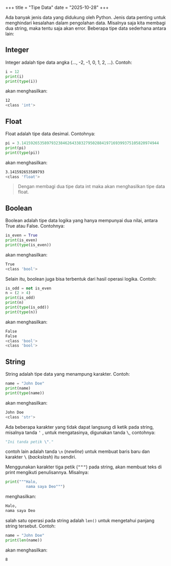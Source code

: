 +++
title     = "Tipe Data"
date      = "2025-10-28"
+++

Ada banyak jenis data yang didukung oleh Python. Jenis data penting untuk
menghindari kesalahan dalam pengolahan data. Misalnya saja kita membagi dua
string, maka tentu saja akan error. Beberapa tipe data sederhana antara lain:

## Integer

Integer adalah tipe data angka (..., -2, -1, 0, 1, 2, ...). Contoh:

```python
i = 12
print(i)
print(type(i))
```

akan menghasilkan:

```bash
12
<class 'int'>
```

## Float

Float adalah tipe data desimal. Contohnya:

```python
pi = 3.141592653589793238462643383279502884197169399375105820974944
print(pi)
print(type(pi))
```

akan menghasilkan:

```bash
3.141592653589793
<class 'float'>
```

> Dengan membagi dua tipe data int maka akan menghasilkan tipe data float.

## Boolean

Boolean adalah tipe data logika yang hanya mempunyai dua nilai, antara True atau
False. Contohnya:

```python
is_even = True
print(is_even)
print(type(is_even))
```

akan menghasilkan:

```bash
True
<class 'bool'>
```

Selain itu, boolean juga bisa terbentuk dari hasil operasi logika. Contoh:

```python
is_odd = not is_even
n = (2 > 4)
print(is_odd)
print(n)
print(type(is_odd))
print(type(n))
```

akan menghasilkan:

```bash
False
False
<class 'bool'>
<class 'bool'>
```

## String

String adalah tipe data yang menampung karakter. Contoh:

```python
name = "John Doe"
print(name)
print(type(name))
```

akan menghasilkan:

```bash
John Doe
<class 'str'>
```

Ada beberapa karakter yang tidak dapat langsung di ketik pada string, misalnya
tanda <kbd>'</kbd> , untuk mengatasinya, digunakan tanda <kbd>\\</kbd>,
contohnya:

```python
"Ini tanda petik \"."
```

contoh lain adalah tanda `\n` (_newline_) untuk membuat baris baru dan karakter
<kbd>\\</kbd> (_backslash_) itu sendiri.

Menggunakan karakter tiga petik (<kbd>"""</kbd>) pada string, akan membuat
teks di print mengikuti penulisannya. Misalnya:

```python
print("""Halo,
         nama saya Deo""")
```

menghasilkan:

```bash
Halo,
nama saya Deo
```

salah satu operasi pada string adalah `len()` untuk mengetahui panjang string
tersebut. Contoh:

```python
name = "John Doe"
print(len(name))
```

akan menghasilkan:

```bash
8
```